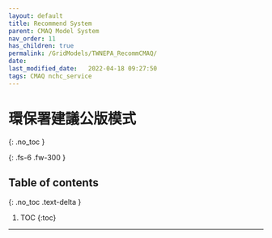 ```yaml
---
layout: default
title: Recommend System
parent: CMAQ Model System
nav_order: 11
has_children: true
permalink: /GridModels/TWNEPA_RecommCMAQ/
date:               
last_modified_date:   2022-04-18 09:27:50
tags: CMAQ nchc_service
---
```


# 環保署建議公版模式
{: .no_toc }


{: .fs-6 .fw-300 }

## Table of contents
{: .no_toc .text-delta }

1. TOC
{:toc}

---

